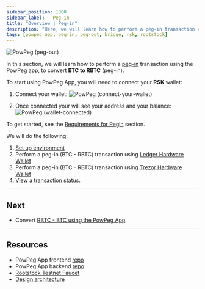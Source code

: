 ```yaml
---
sidebar_position: 1000
sidebar_label:   Peg-in
title: "Overview | Peg-in"
description: "Here, we will learn how to perform a peg-in transaction using the PowPeg App."
tags: [powpeg app, peg-in, peg-out, bridge, rsk, rootstock]
---
```


![PowPeg (peg-out)](/img/resources/powpeg/pegin.gif)

In this section, we will learn how to perform a [peg-in](/resources/guides/powpeg-app/glossary/) transaction using the PowPeg app, to convert **BTC to RBTC** (peg-in). 

To start using PowPeg App, you will need to connect your **RSK** wallet:

1. Connect your wallet:
![PowPeg (connect-your-wallet)](/img/resources/powpeg/connectyourwallet.png)

2. Once connected your will see your address and your balance:
![PowPeg (wallet-connected)](/img/resources/powpeg/walletconnected.png)

To get started, see the [Requirements for Pegin](/resources/guides/powpeg-app/prerequisites/) section.

We will do the following:

1. [Set up environment](/resources/guides/powpeg-app/prerequisites/)
2. Perform a peg-in (BTC - RBTC) transaction using [Ledger Hardware Wallet](/resources/guides/powpeg-app/pegin/ledger/)
3. Perform a peg-in (BTC - RBTC) transaction using [Trezor Hardware Wallet](/resources/guides/powpeg-app/pegin/ledger/)
4. [View a transaction status](/resources/guides/powpeg-app/pegin/status/).

----

## Next
* Convert [RBTC - BTC using the PowPeg App](/resources/guides/powpeg-app/pegout/).

----

## Resources
* PowPeg App frontend [repo](https://github.com/rsksmart/2wp-app)
* PowPeg App backend [repo](https://github.com/rsksmart/2wp-api)
* [Rootstock Testnet Faucet](https://faucet.rootstock.io/)
* [Design architecture](/resources/guides/powpeg-app/advanced-operations/design-architecture/)